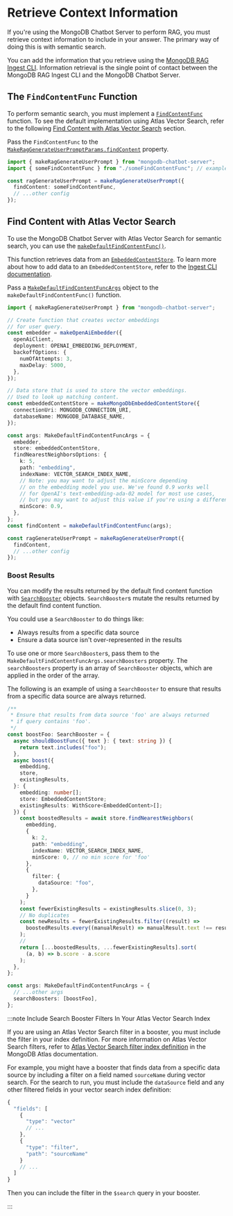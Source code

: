 # Retrieve Context Information

If you're using the MongoDB Chatbot Server to perform RAG, you must retrieve
context information to include in your answer. The primary way of doing this
is with semantic search.

You can add the information that you retrieve using the [MongoDB RAG Ingest CLI](../../ingest/configure.md). Information retrieval is the single point of contact between the MongoDB RAG Ingest CLI and the MongoDB Chatbot Server.

## The `FindContentFunc` Function

To perform semantic search, you must implement a [`FindContentFunc`](../../reference/core/namespaces/FindContent.md#findcontentfunc) function. To see the default implementation
using Atlas Vector Search, refer to the following
[Find Content with Atlas Vector Search](#find-content-with-atlas-vector-search) section.

Pass the `FindContentFunc` to the [`MakeRagGenerateUserPromptParams.findContent`](../../reference/server/interfaces/MakeRagGenerateUserPromptParams.md#findcontent) property.

```ts
import { makeRagGenerateUserPrompt } from "mongodb-chatbot-server";
import { someFindContentFunc } from "./someFindContentFunc"; // example

const ragGenerateUserPrompt = makeRagGenerateUserPrompt({
  findContent: someFindContentFunc,
  // ...other config
});
```

## Find Content with Atlas Vector Search

To use the MongoDB Chatbot Server with Atlas Vector Search for semantic search,
you can use the [`makeDefaultFindContentFunc()`](../../reference/core/namespaces/FindContent.md#makedefaultfindcontent).

This function retrieves data from an [`EmbeddedContentStore`](../../reference/core/modules/index.md#embeddedcontentstore). To learn more about how to add data to an `EmbeddedContentStore`, refer to the [Ingest CLI documentation](../../ingest/configure.md).

Pass a [`MakeDefaultFindContentFuncArgs`](../../reference/core/namespaces/FindContent.md#makedefaultfindcontentfuncargs) object to the `makeDefaultFindContentFunc()` function.

```ts
import { makeRagGenerateUserPrompt } from "mongodb-chatbot-server";

// Create function that creates vector embeddings
// for user query.
const embedder = makeOpenAiEmbedder({
  openAiClient,
  deployment: OPENAI_EMBEDDING_DEPLOYMENT,
  backoffOptions: {
    numOfAttempts: 3,
    maxDelay: 5000,
  },
});

// Data store that is used to store the vector embeddings.
// Used to look up matching content.
const embeddedContentStore = makeMongoDbEmbeddedContentStore({
  connectionUri: MONGODB_CONNECTION_URI,
  databaseName: MONGODB_DATABASE_NAME,
});

const args: MakeDefaultFindContentFuncArgs = {
  embedder,
  store: embeddedContentStore,
  findNearestNeighborsOptions: {
    k: 5,
    path: "embedding",
    indexName: VECTOR_SEARCH_INDEX_NAME,
    // Note: you may want to adjust the minScore depending
    // on the embedding model you use. We've found 0.9 works well
    // for OpenAI's text-embedding-ada-02 model for most use cases,
    // but you may want to adjust this value if you're using a different model.
    minScore: 0.9,
  },
};
const findContent = makeDefaultFindContentFunc(args);

const ragGenerateUserPrompt = makeRagGenerateUserPrompt({
  findContent,
  // ...other config
});
```

### Boost Results

You can modify the results returned by the default find content function with
[`SearchBooster`](../../reference/core/modules/index.md#searchbooster) objects.
`SearchBooster`s mutate the results returned by the default find content function.

You could use a `SearchBooster` to do things like:

- Always results from a specific data source
- Ensure a data source isn't over-represented in the results

To use one or more `SearchBooster`s, pass them to the `MakeDefaultFindContentFuncArgs.searchBoosters` property. The `searchBoosters` property is an array of `SearchBooster` objects, which are applied in the order of the array.

The following is an example of using a `SearchBooster` to ensure that results from a specific data source are always returned.

```ts
/**
 * Ensure that results from data source 'foo' are always returned
 * if query contains 'foo'.
 */
const boostFoo: SearchBooster = {
  async shouldBoostFunc({ text }: { text: string }) {
    return text.includes("foo");
  },
  async boost({
    embedding,
    store,
    existingResults,
  }: {
    embedding: number[];
    store: EmbeddedContentStore;
    existingResults: WithScore<EmbeddedContent>[];
  }) {
    const boostedResults = await store.findNearestNeighbors(
      embedding,
      {
        k: 2,
        path: "embedding",
        indexName: VECTOR_SEARCH_INDEX_NAME,
        minScore: 0, // no min score for 'foo'
      },
      {
        filter: {
          dataSource: "foo",
        },
      }
    );
    const fewerExistingResults = existingResults.slice(0, 3);
    // No duplicates
    const newResults = fewerExistingResults.filter((result) =>
      boostedResults.every((manualResult) => manualResult.text !== result.text)
    );
    //
    return [...boostedResults, ...fewerExistingResults].sort(
      (a, b) => b.score - a.score
    );
  },
};

const args: MakeDefaultFindContentFuncArgs = {
  // ...other args
  searchBoosters: [boostFoo],
};
```

:::note Include Search Booster Filters In Your Atlas Vector Search Index

If you are using an Atlas Vector Search filter in a booster,
you must include the filter in your index definition. For more information on Atlas Vector Search filters,
refer to [Atlas Vector Search filter index definition](https://www.mongodb.com/docs/atlas/atlas-vector-search/vector-search-type/#about-the-filter-type)
in the MongoDB Atlas documentation.

For example, you might have a booster that finds data from a specific
data source by including a filter on a field named `sourceName` during
vector search. For the search to run, you must include the `dataSource`
field and any other filtered fields in your vector search index
definition:

```js
{
  "fields": [
    {
      "type": "vector"
      // ...
    },
    {
      "type": "filter",
      "path": "sourceName"
    }
    // ...
  ]
}
```

Then you can include the filter in the `$search` query in your booster.

:::
